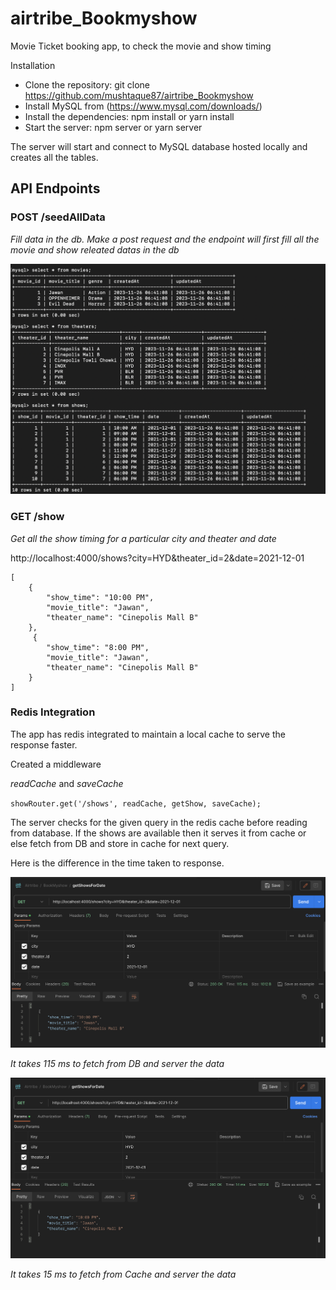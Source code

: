 # airtribe_Bookmyshow

Movie Ticket booking app, to check the movie and show timing

Installation

- Clone the repository: git clone https://github.com/mushtaque87/airtribe_Bookmyshow
- Install MySQL from (https://www.mysql.com/downloads/)
- Install the dependencies: npm install or yarn install
- Start the server: npm server or yarn server

The server will start and connect to MySQL database hosted locally and creates all the tables.

## API Endpoints

### POST /seedAllData

_Fill data in the db. Make a post request and the endpoint will first fill all the movie and show releated datas in the db_

![](mysql.png)

### GET /show

_Get all the show timing for a particular city and theater and date_

http://localhost:4000/shows?city=HYD&theater_id=2&date=2021-12-01

```
[
    {
        "show_time": "10:00 PM",
        "movie_title": "Jawan",
        "theater_name": "Cinepolis Mall B"
    },
     {
        "show_time": "8:00 PM",
        "movie_title": "Jawan",
        "theater_name": "Cinepolis Mall B"
    }
]
```

### Redis Integration

The app has redis integrated to maintain a local cache to serve the response faster.

Created a middleware

_readCache_ and _saveCache_

`showRouter.get('/shows', readCache, getShow, saveCache);`

The server checks for the given query in the redis cache before reading from database. If the shows are available then it serves it from cache or else fetch from DB and store in cache for next query.

Here is the difference in the time taken to response.

![](beforeRedis.png)

_It takes 115 ms to fetch from DB and server the data_

![](afterRedis.png)

_It takes 15 ms to fetch from Cache and server the data_
